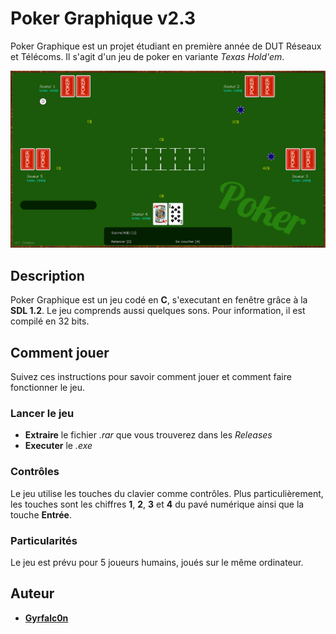 # Poker Graphique v2.3
Poker Graphique est un projet étudiant en première année de DUT Réseaux et Télécoms. Il s'agit d'un jeu de poker en variante *Texas Hold'em*.

![Poker Graphique](https://github.com/Gyrfalc0n/Poker/blob/master/poker1.png)
## Description
Poker Graphique est un jeu codé en **C**, s'executant en fenêtre grâce à la **SDL 1.2**. Le jeu comprends aussi quelques sons. Pour information, il est compilé en 32 bits.

## Comment jouer
Suivez ces instructions pour savoir comment jouer et comment faire fonctionner le jeu.
### Lancer le jeu
* **Extraire** le fichier *.rar* que vous trouverez dans les *Releases*
* **Executer** le *.exe*
### Contrôles
Le jeu utilise les touches du clavier comme contrôles. Plus particulièrement, les touches sont les chiffres **1**, **2**, **3** et **4** du pavé numérique ainsi que la touche **Entrée**.
### Particularités
Le jeu est prévu pour 5 joueurs humains, joués sur le même ordinateur.

## Auteur
* [**Gyrfalc0n**](https://github.com/Gyrfalc0n)
